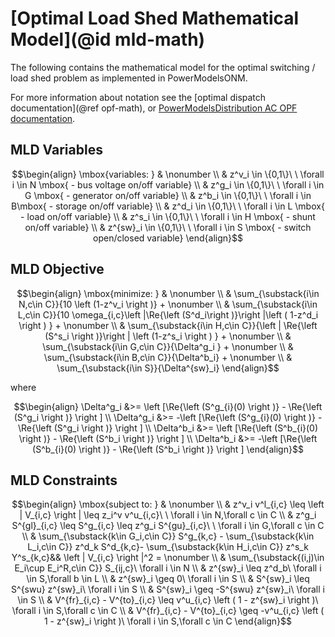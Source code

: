 # [Optimal Load Shed Mathematical Model](@id mld-math)

The following contains the mathematical model for the optimal switching / load shed problem as implemented in PowerModelsONM.

For more information about notation see the [optimal dispatch documentation](@ref opf-math), or [PowerModelsDistribution AC OPF documentation](https://lanl-ansi.github.io/PowerModelsDistribution.jl/stable/manual/math-model.html).

## MLD Variables

```math
\begin{align}
\mbox{variables: } & \nonumber \\
& z^v_i \in \{0,1\}\ \ \forall i \in N \mbox{ - bus voltage on/off variable} \\
& z^g_i \in \{0,1\}\ \ \forall i \in G \mbox{ - generator on/off variable} \\
& z^b_i \in \{0,1\}\ \ \forall i \in B\mbox{ - storage on/off variable} \\
& z^d_i \in \{0,1\}\ \ \forall i \in L \mbox{ - load on/off variable} \\
& z^s_i \in \{0,1\}\ \ \forall i \in H \mbox{ - shunt on/off variable} \\
& z^{sw}_i \in \{0,1\}\ \ \forall i \in S \mbox{ - switch open/closed variable}
\end{align}
```

## MLD Objective

```math
\begin{align}
\mbox{minimize: } & \nonumber \\
& \sum_{\substack{i\in N,c\in C}}{10 \left (1-z^v_i \right )} + \nonumber \\
& \sum_{\substack{i\in L,c\in C}}{10 \omega_{i,c}\left |\Re{\left (S^d_i\right )}\right |\left ( 1-z^d_i \right ) } + \nonumber \\
& \sum_{\substack{i\in H,c\in C}}{\left | \Re{\left (S^s_i \right )}\right | \left (1-z^s_i \right ) } + \nonumber \\
& \sum_{\substack{i\in G,c\in C}}{\Delta^g_i } + \nonumber \\
& \sum_{\substack{i\in B,c\in C}}{\Delta^b_i}  + \nonumber \\
& \sum_{\substack{i\in S}}{\Delta^{sw}_i}
\end{align}
```

where

```math
\begin{align}
\Delta^g_i &>= \left [\Re{\left (S^g_{i}(0) \right )} - \Re{\left (S^g_i \right )} \right ] \\
\Delta^g_i &>= -\left [\Re{\left (S^g_{i}(0) \right )} - \Re{\left (S^g_i \right )} \right ] \\
\Delta^b_i &>= \left [\Re{\left (S^b_{i}(0) \right )} - \Re{\left (S^b_i \right )} \right ] \\
\Delta^b_i &>= -\left [\Re{\left (S^b_{i}(0) \right )} - \Re{\left (S^b_i \right )} \right ]
\end{align}
```

## MLD Constraints

```math
\begin{align}
\mbox{subject to: } & \nonumber \\
& z^v_i v^l_{i,c} \leq \left | V_{i,c} \right | \leq z_i^v v^u_{i,c}\ \ \forall i \in N,\forall c \in C \\
& z^g_i S^{gl}_{i,c} \leq S^g_{i,c} \leq z^g_i S^{gu}_{i,c}\ \ \forall i \in G,\forall c \in C \\
& \sum_{\substack{k\in G_i,c\in C}} S^g_{k,c} - \sum_{\substack{k\in L_i,c\in C}} z^d_k S^d_{k,c}- \sum_{\substack{k\in H_i,c\in C}} z^s_k Y^s_{k,c}&& \left | V_{i,c} \right |^2 = \nonumber \\
& \sum_{\substack{(i,j)\in E_i\cup E_i^R,c\in C}} S_{ij,c}\ \forall i \in N \\
& z^{sw}_i \leq z^d_b\ \forall i \in S,\forall b \in L \\
& z^{sw}_i \geq 0\ \forall i \in S \\
& S^{sw}_i \leq S^{swu} z^{sw}_i\ \forall i \in S \\
& S^{sw}_i \geq -S^{swu} z^{sw}_i\ \forall i \in S \\
& V^{fr}_{i,c} - V^{to}_{i,c} \leq v^u_{i,c} \left ( 1 - z^{sw}_i \right )\ \forall i \in S,\forall c \in C \\
& V^{fr}_{i,c} - V^{to}_{i,c} \geq -v^u_{i,c} \left ( 1 - z^{sw}_i \right )\ \forall i \in S,\forall c \in C
\end{align}
```
